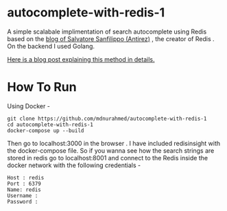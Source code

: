 # autocomplete-with-redis-1

A simple scalabale implimentation of search autocomplete using Redis based on the [blog of Salvatore Sanfilippo (Antirez)](http://oldblog.antirez.com/post/autocomplete-with-redis.html) , the creator of Redis . On the backend I used Golang. 

[Here is a blog post explaining this method in details.](https://dev.to/mdnurahmed/simple-scalable-search-autocomplete-systems-1j18)

# How To Run 
Using Docker - 
```
git clone https://github.com/mdnurahmed/autocomplete-with-redis-1
cd autocomplete-with-redis-1
docker-compose up --build
```

Then go to localhost:3000 in the browser . I have included redisinsight with the docker-compose file. So if you wanna see how the search strings are stored in redis go to localhost:8001 and connect to the Redis inside the docker network with the following credentials -

```
Host : redis 
Port : 6379 
Name: redis 
Username :
Password :
```
